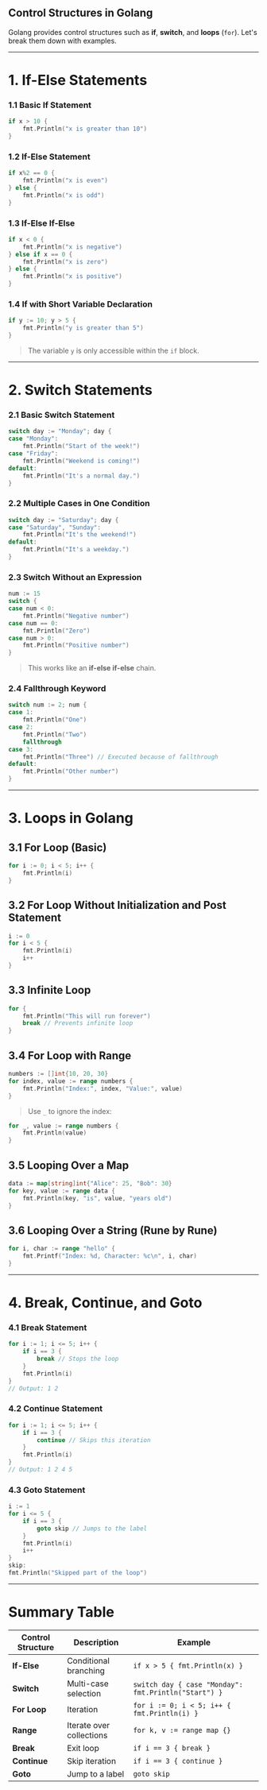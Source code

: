 ## **Control Structures in Golang**  

Golang provides control structures such as **if**, **switch**, and **loops** (`for`). Let's break them down with examples.

---

# **1. If-Else Statements**  

### **1.1 Basic If Statement**
```go
if x > 10 {
    fmt.Println("x is greater than 10")
}
```

### **1.2 If-Else Statement**
```go
if x%2 == 0 {
    fmt.Println("x is even")
} else {
    fmt.Println("x is odd")
}
```

### **1.3 If-Else If-Else**
```go
if x < 0 {
    fmt.Println("x is negative")
} else if x == 0 {
    fmt.Println("x is zero")
} else {
    fmt.Println("x is positive")
}
```

### **1.4 If with Short Variable Declaration**
```go
if y := 10; y > 5 {
    fmt.Println("y is greater than 5")
}
```
> The variable `y` is only accessible within the `if` block.

---

# **2. Switch Statements**  

### **2.1 Basic Switch Statement**
```go
switch day := "Monday"; day {
case "Monday":
    fmt.Println("Start of the week!")
case "Friday":
    fmt.Println("Weekend is coming!")
default:
    fmt.Println("It's a normal day.")
}
```

### **2.2 Multiple Cases in One Condition**
```go
switch day := "Saturday"; day {
case "Saturday", "Sunday":
    fmt.Println("It's the weekend!")
default:
    fmt.Println("It's a weekday.")
}
```

### **2.3 Switch Without an Expression**
```go
num := 15
switch {
case num < 0:
    fmt.Println("Negative number")
case num == 0:
    fmt.Println("Zero")
case num > 0:
    fmt.Println("Positive number")
}
```
> This works like an **if-else if-else** chain.

### **2.4 Fallthrough Keyword**
```go
switch num := 2; num {
case 1:
    fmt.Println("One")
case 2:
    fmt.Println("Two")
    fallthrough
case 3:
    fmt.Println("Three") // Executed because of fallthrough
default:
    fmt.Println("Other number")
}
```

---

# **3. Loops in Golang**  

## **3.1 For Loop (Basic)**
```go
for i := 0; i < 5; i++ {
    fmt.Println(i)
}
```

## **3.2 For Loop Without Initialization and Post Statement**
```go
i := 0
for i < 5 {
    fmt.Println(i)
    i++
}
```

## **3.3 Infinite Loop**
```go
for {
    fmt.Println("This will run forever")
    break // Prevents infinite loop
}
```

## **3.4 For Loop with Range**
```go
numbers := []int{10, 20, 30}
for index, value := range numbers {
    fmt.Println("Index:", index, "Value:", value)
}
```
> Use `_` to ignore the index:
```go
for _, value := range numbers {
    fmt.Println(value)
}
```

## **3.5 Looping Over a Map**
```go
data := map[string]int{"Alice": 25, "Bob": 30}
for key, value := range data {
    fmt.Println(key, "is", value, "years old")
}
```

## **3.6 Looping Over a String (Rune by Rune)**
```go
for i, char := range "hello" {
    fmt.Printf("Index: %d, Character: %c\n", i, char)
}
```

---

# **4. Break, Continue, and Goto**  

### **4.1 Break Statement**
```go
for i := 1; i <= 5; i++ {
    if i == 3 {
        break // Stops the loop
    }
    fmt.Println(i)
}
// Output: 1 2
```

### **4.2 Continue Statement**
```go
for i := 1; i <= 5; i++ {
    if i == 3 {
        continue // Skips this iteration
    }
    fmt.Println(i)
}
// Output: 1 2 4 5
```

### **4.3 Goto Statement**
```go
i := 1
for i <= 5 {
    if i == 3 {
        goto skip // Jumps to the label
    }
    fmt.Println(i)
    i++
}
skip:
fmt.Println("Skipped part of the loop")
```

---

# **Summary Table**  

| Control Structure | Description | Example |
|------------------|-------------|---------|
| **If-Else** | Conditional branching | `if x > 5 { fmt.Println(x) }` |
| **Switch** | Multi-case selection | `switch day { case "Monday": fmt.Println("Start") }` |
| **For Loop** | Iteration | `for i := 0; i < 5; i++ { fmt.Println(i) }` |
| **Range** | Iterate over collections | `for k, v := range map {}` |
| **Break** | Exit loop | `if i == 3 { break }` |
| **Continue** | Skip iteration | `if i == 3 { continue }` |
| **Goto** | Jump to a label | `goto skip` |